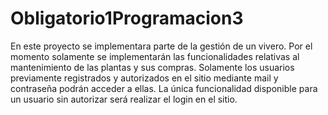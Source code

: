 # Obligatorio1Programacion3

En este proyecto se implementara parte de la gestión de un vivero. 
Por el momento solamente se implementarán las funcionalidades relativas al mantenimiento de las plantas y sus compras. 
Solamente los usuarios previamente registrados y autorizados en el sitio mediante mail y contraseña podrán acceder a ellas. 
La única funcionalidad disponible para un usuario sin autorizar será realizar el login en el sitio.
